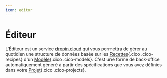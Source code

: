 ```yaml
---
icon: editor
---
```

# Éditeur

L'Éditeur est un service [dropin.cloud](/cloud/) qui vous permettra de gérer au quotidien une structure de données basée sur les [Recettes](/fr/concepts/recipes/){.cico .cico-recipes} d'un [Modèle](/fr/concepts/catalog/models/){.cico .cico-models}. C'est une forme de back-office automatiquement généré à partir des
spécifications que vous avez définies dans votre [Projet](/fr/concepts/catalog/projects/){.cico .cico-projects}.
